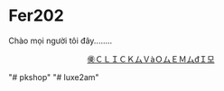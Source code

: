 # Fer202
Chào mọi người tôi đây........

<div align="center">
  <a href="http://ltcuong24.io.vn/">㊝ＣＬＩＣＫムＶàＯムＥＭムđＩ모</a>
</div>

"# pkshop" 
"# luxe2am" 
